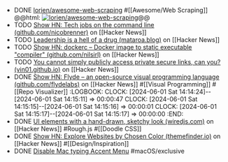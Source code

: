 - DONE [lorien/awesome-web-scraping](https://github.com/lorien/awesome-web-scraping) #[[Awesome/Web Scraping]]
  @@html: <a href="https://github.com/lorien/awesome-web-scraping/"><img src="https://github-readme-stats-astronomer.vercel.app/api/pin/?username=lorien&repo=awesome-web-scraping&theme=tokyonight" alt="lorien/awesome-web-scraping"/></a>@@
- TODO [Show HN: Tech jobs on the command line (github.com/nicobrenner)](https://news.ycombinator.com/item?id=39621373) on [[Hacker News]]
- TODO [Leadership is a hell of a drug (mataroa.blog)](https://news.ycombinator.com/item?id=39624842) on [[Hacker News]]
- TODO [Show HN: dockerc – Docker image to static executable "compiler" (github.com/nilsirl)](https://news.ycombinator.com/item?id=39620540) on [[Hacker News]]
- TODO [You cannot simply publicly access private secure links, can you? (vin01.github.io)](https://news.ycombinator.com/item?id=39630985) on [[Hacker News]]
- DONE [Show HN: Flyde – an open-source visual programming language (github.com/flydelabs)](https://news.ycombinator.com/item?id=39628285) on [[Hacker News]] #[[Visual Programming]] #[[Repo Visualizer]]
  :LOGBOOK:
  CLOCK: [2024-06-01 Sat 14:14:24]--[2024-06-01 Sat 14:15:11] =>  00:00:47
  CLOCK: [2024-06-01 Sat 14:15:15]--[2024-06-01 Sat 14:15:16] =>  00:00:01
  CLOCK: [2024-06-01 Sat 14:15:17]--[2024-06-01 Sat 14:15:17] =>  00:00:00
  :END:
- DONE [UI elements with a hand-drawn, sketchy look (wiredjs.com)](https://news.ycombinator.com/item?id=40540952) on [[Hacker News]] #Rough.js #[[Doodle CSS]]
- DONE [Show HN: Explore Websites by Chosen Color (themefinder.io)](https://news.ycombinator.com/item?id=40530884) on [[Hacker News]] #[[Design/Inspiration]]
- DONE [Disable Mac typing Accent Menu](https://superuser.com/a/1257642) #macOS/exclusive
  ```bash
  ```